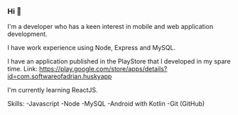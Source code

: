 ### Hi 👋

I'm a developer who has a keen interest in mobile and web application development.

I have work experience using Node, Express and MySQL.

I have an application published in the PlayStore that I developed in my spare time. 
Link: https://play.google.com/store/apps/details?id=com.softwareofadrian.huskyapp

I'm currently learning ReactJS.

Skills:
-Javascript
-Node
-MySQL
-Android with Kotlin
-Git (GitHub)




